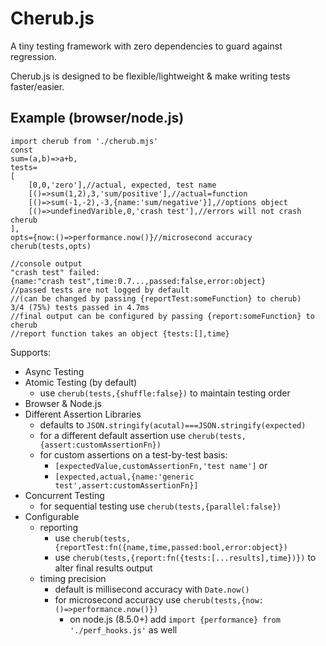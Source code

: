 # Cherub.js

A tiny testing framework with zero dependencies to guard against regression.

Cherub.js is designed to be flexible/lightweight & make writing tests faster/easier.

## Example (browser/node.js)

    import cherub from './cherub.mjs'
    const
    sum=(a,b)=>a+b,
    tests=
    [
        [0,0,'zero'],//actual, expected, test name
        [()=>sum(1,2),3,'sum/positive'],//actual=function
        [()=>sum(-1,-2),-3,{name:'sum/negative'}],//options object
        [()=>undefinedVarible,0,'crash test'],//errors will not crash cherub
    ],
    opts={now:()=>performance.now()}//microsecond accuracy
    cherub(tests,opts)

    //console output
    "crash test" failed:
    {name:"crash test",time:0.7...,passed:false,error:object}
    //passed tests are not logged by default
    //(can be changed by passing {reportTest:someFunction} to cherub)
    3/4 (75%) tests passed in 4.7ms
    //final output can be configured by passing {report:someFunction} to cherub
    //report function takes an object {tests:[],time}

Supports:

* Async Testing
* Atomic Testing (by default)
  * use `cherub(tests,{shuffle:false})` to maintain testing order
* Browser & Node.js
* Different Assertion Libraries
  * defaults to `JSON.stringify(acutal)===JSON.stringify(expected)`
  * for a different default assertion use `cherub(tests,{assert:customAssertionFn})`
  * for custom assertions on a test-by-test basis:
    * `[expectedValue,customAssertionFn,'test name']` or
    * `[expected,actual,{name:'generic test',assert:customAssertionFn}]`
* Concurrent Testing
  * for sequential testing use `cherub(tests,{parallel:false})`
* Configurable
  * reporting
    * use `cherub(tests,{reportTest:fn({name,time,passed:bool,error:object})`
    * use `cherub(tests,{report:fn({tests:[...results],time})})` to alter final results output
  * timing precision
    * default is millisecond accuracy with `Date.now()`
    * for microsecond accuracy use `cherub(tests,{now:()=>performance.now()})`
      * on node.js (8.5.0+) add `import {performance} from './perf_hooks.js'` as well